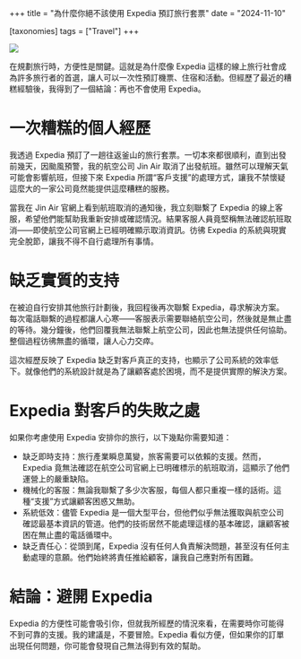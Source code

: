 +++
title = "為什麼你絕不該使用 Expedia 預訂旅行套票"
date = "2024-11-10"

[taxonomies]
tags = ["Travel"]
+++

![](/expedia.png)

在規劃旅行時，方便性是關鍵。這就是為什麼像 Expedia 這樣的線上旅行社會成為許多旅行者的首選，讓人可以一次性預訂機票、住宿和活動。但經歷了最近的糟糕經驗後，我得到了一個結論：再也不會使用 Expedia。

# 一次糟糕的個人經歷

我透過 Expedia 預訂了一趟往返釜山的旅行套票。一切本來都很順利，直到出發前幾天，因颱風預警，我的航空公司 Jin Air 取消了出發航班。雖然可以理解天氣可能會影響航班，但接下來 Expedia 所謂“客戶支援”的處理方式，讓我不禁懷疑這麼大的一家公司竟然能提供這麼糟糕的服務。

當我在 Jin Air 官網上看到航班取消的通知後，我立刻聯繫了 Expedia 的線上客服，希望他們能幫助我重新安排或確認情況。結果客服人員竟堅稱無法確認航班取消——即使航空公司官網上已經明確顯示取消資訊。彷彿 Expedia 的系統與現實完全脫節，讓我不得不自行處理所有事情。

# 缺乏實質的支持

在被迫自行安排其他旅行計劃後，我回程後再次聯繫 Expedia，尋求解決方案。每次電話聯繫的過程都讓人心寒——客服表示需要聯絡航空公司，然後就是無止盡的等待。幾分鐘後，他們回覆我無法聯繫上航空公司，因此也無法提供任何協助。整個過程彷彿無盡的循環，讓人心力交瘁。

這次經歷反映了 Expedia 缺乏對客戶真正的支持，也顯示了公司系統的效率低下。就像他們的系統設計就是為了讓顧客處於困境，而不是提供實際的解決方案。

# Expedia 對客戶的失敗之處

如果你考慮使用 Expedia 安排你的旅行，以下幾點你需要知道：

- 缺乏即時支持：旅行產業瞬息萬變，旅客需要可以依賴的支援。然而，Expedia 竟無法確認在航空公司官網上已明確標示的航班取消，這顯示了他們運營上的嚴重缺陷。
- 機械化的客服：無論我聯繫了多少次客服，每個人都只重複一樣的話術。這種“支援”方式讓顧客困惑又無助。
- 系統低效：儘管 Expedia 是一個大型平台，但他們似乎無法獲取與航空公司確認最基本資訊的管道。他們的技術居然不能處理這樣的基本確認，讓顧客被困在無止盡的電話循環中。
- 缺乏責任心：從頭到尾，Expedia 沒有任何人負責解決問題，甚至沒有任何主動處理的意願。他們始終將責任推給顧客，讓我自己應對所有困難。

# 結論：避開 Expedia

Expedia 的方便性可能會吸引你，但就我所經歷的情況來看，在需要時你可能得不到可靠的支援。我的建議是，不要冒險。Expedia 看似方便，但如果你的訂單出現任何問題，你可能會發現自己無法得到有效的幫助。

